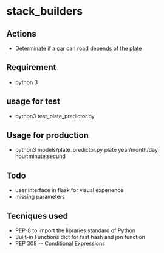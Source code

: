 # stack_builders 
## Actions
* Determinate if a car can road depends of the plate
## Requirement
* python 3
## usage for test 
* python3 test_plate_predictor.py
## Usage for production
* python3 models/plate_predictor.py plate year/month/day hour:minute:secund
## Todo  
* user interface in flask for visual experience
* missing parameters

## Tecniques used
* PEP-8 to import the libraries standard of Python
* Built-in Functions dict for fast hash and jon function
* PEP 308 -- Conditional Expressions
